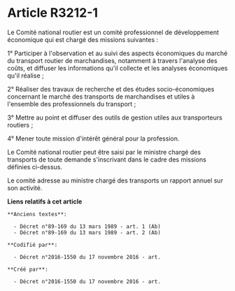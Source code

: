 # Article R3212-1

Le Comité national routier est un comité professionnel de développement économique qui est chargé des missions suivantes :

1° Participer à l'observation et au suivi des aspects économiques du marché du transport routier de marchandises, notamment à
travers l'analyse des coûts, et diffuser les informations qu'il collecte et les analyses économiques qu'il réalise ;

2° Réaliser des travaux de recherche et des études socio-économiques concernant le marché des transports de marchandises et
utiles à l'ensemble des professionnels du transport ;

3° Mettre au point et diffuser des outils de gestion utiles aux transporteurs routiers ;

4° Mener toute mission d'intérêt général pour la profession.

Le Comité national routier peut être saisi par le ministre chargé des transports de toute demande s'inscrivant dans le cadre
des missions définies ci-dessus.

Le comité adresse au ministre chargé des transports un rapport annuel sur son activité.

**Liens relatifs à cet article**

	**Anciens textes**:

	  - Décret n°89-169 du 13 mars 1989 - art. 1 (Ab)
	  - Décret n°89-169 du 13 mars 1989 - art. 2 (Ab)

	**Codifié par**:

	  - Décret n°2016-1550 du 17 novembre 2016 - art.

	**Créé par**:

	  - Décret n°2016-1550 du 17 novembre 2016 - art.
